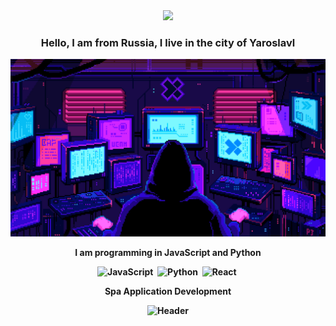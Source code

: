 <div id="header" align="center">
  <img src="https://media1.giphy.com/media/KzJkzjggfGN5Py6nkT/giphy.gif?cid=ecf05e47ol21aao3c6rof3k2cl2xder2sfj2aju2xzoycjx0&rid=giphy.gif&ct=s"            width="100"/>
</div>

<h3 align="center">Hello, I am from Russia, I live in the city of Yaroslavl</h3>

<div id="header" align="center">
  <img src="https://github.com/xxittacion/xxittacion/blob/main/assets/Header.gif"
    alt="Header" width="600"/>
</div>

<p align="center">
  <b>I am programming in JavaScript and Python<b/>
</p>

<div align="center">
  <img src="https://media0.giphy.com/media/ln7z2eWriiQAllfVcn/giphy.gif?cid=ecf05e479t624vycs207vzmgp0j7prv56lp0b27a24vljdiv&rid=giphy.gif&ct=s"              alt="JavaScript" width="50"/>&nbsp;
  <img src="https://media4.giphy.com/media/LMt9638dO8dftAjtco/giphy.gif?cid=ecf05e47gjc1rqj8phcet8zr7mei1clxcopxb1a5b3hc10e3&rid=giphy.gif&ct=s"              alt="Python" width="50"/>&nbsp;
  <img src="https://media3.giphy.com/media/eNAsjO55tPbgaor7ma/giphy.gif?cid=ecf05e479t624vycs207vzmgp0j7prv56lp0b27a24vljdiv&rid=giphy.gif&ct=s"              alt="React" width="50"/>&nbsp;
</div>

<!-- <div align="center">
  <img src="https://github.com/devicons/devicon/blob/master/icons/javascript/javascript-original.svg" title="JavaScript" alt="JavaScript" width="40"      height="50"/>&nbsp;
    <img src="https://github.com/devicons/devicon/blob/master/icons/python/python-original.svg" title="Python" alt="Python" width="40"            height="50"/>&nbsp;
  <img src="https://github.com/devicons/devicon/blob/master/icons/react/react-original.svg" title="React" alt="React" width="40"                height="50"/>&nbsp;
</div> -->

<p align="center">
  <b>Spa Application Development<b/>
</p>

<div id="header" align="center">
  <img src="https://media0.giphy.com/media/c5LfZJAwLQxXNKsJ9J/giphy.gif"
    alt="Header" width="200"/>
</div>
